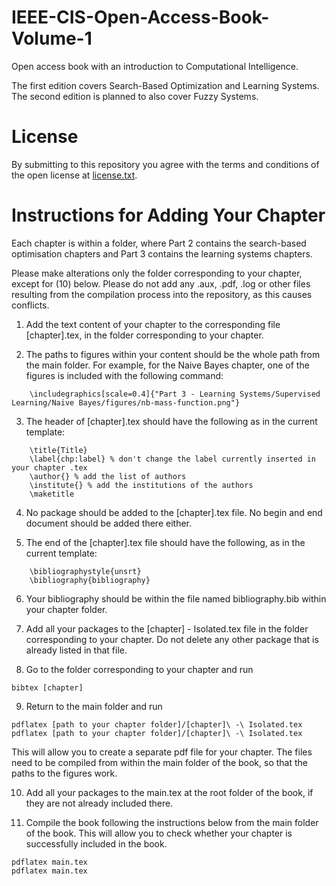 # IEEE-CIS-Open-Access-Book-Volume-1
Open access book with an introduction to Computational Intelligence.

The first edition covers Search-Based Optimization and Learning Systems. The second edition is planned to also cover Fuzzy Systems.

# License

By submitting to this repository you agree with the terms and conditions of the open license at [license.txt](license.txt).

# Instructions for Adding Your Chapter

Each chapter is within a folder, where Part 2 contains the search-based optimisation chapters and Part 3 contains the learning systems chapters.

Please make alterations only the folder corresponding to your chapter, except for (10) below. Please do not add any .aux, .pdf, .log or other files resulting from the compilation process into the repository, as this causes conflicts. 

1. Add the text content of your chapter to the corresponding file [chapter].tex, in the folder corresponding to your chapter.

2. The paths to figures within your content should be the whole path from the main folder. For example, for the Naive Bayes chapter, one of the figures is included with the following command:

```
	\includegraphics[scale=0.4]{"Part 3 - Learning Systems/Supervised Learning/Naive Bayes/figures/nb-mass-function.png"} 
```

3. The header of [chapter].tex should have the following as in the current template:

```    
	\title{Title}
	\label{chp:label} % don't change the label currently inserted in your chapter .tex
	\author{} % add the list of authors
	\institute{} % add the institutions of the authors
	\maketitle
```

4. No package should be added to the [chapter].tex file. No begin and end document should be added there either.

5. The end of the [chapter].tex file should have the following, as in the current template:

```
	\bibliographystyle{unsrt}
	\bibliography{bibliography}
```

6. Your bibliography should be within the file named bibliography.bib within your chapter folder.

7. Add all your packages to the [chapter] - Isolated.tex file in the folder corresponding to your chapter. Do not delete any other package that is already listed in that file.

8. Go to the folder corresponding to your chapter and run 

```
bibtex [chapter]
```

9. Return to the main folder and run

```
pdflatex [path to your chapter folder]/[chapter]\ -\ Isolated.tex 
pdflatex [path to your chapter folder]/[chapter]\ -\ Isolated.tex 
```

This will allow you to create a separate pdf file for your chapter. The files need to be compiled from within the main folder of the book, so that the paths to the figures work.

10. Add all your packages to the main.tex at the root folder of the book, if they are not already included there.

11. Compile the book following the instructions below from the main folder of the book. This will allow you to check whether your chapter is successfully included in the book.

```
pdflatex main.tex
pdflatex main.tex
```
